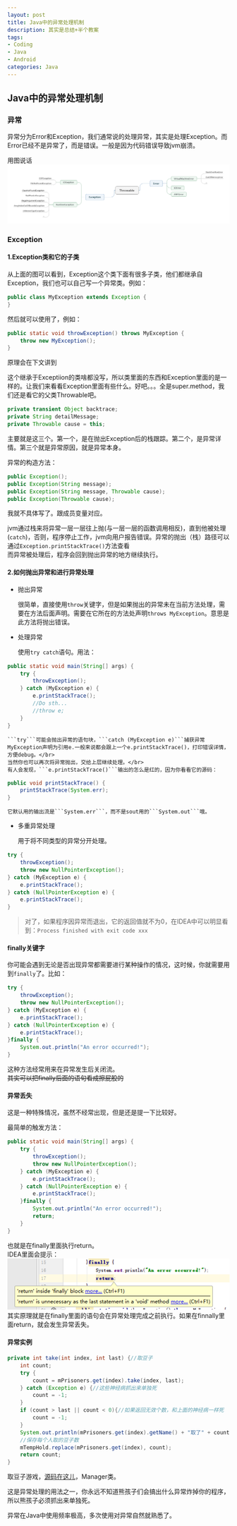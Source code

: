 ```yaml
---
layout: post
title: Java中的异常处理机制
description: 其实是总结+半个教案
tags:
- Coding
- Java
- Android
categories: Java
---
```


## Java中的异常处理机制

### 异常

异常分为Error和Exception，我们通常说的处理异常，其实是处理Exception。而Error已经不是异常了，而是错误。一般是因为代码错误导致jvm崩溃。

用图说话
![异常大类](/images/Throwable.png)

### Exception

#### 1.Exception类和它的子类

从上面的图可以看到，Exception这个类下面有很多子类，他们都继承自Exception，我们也可以自己写一个异常类。例如：

```java
public class MyException extends Exception {
}
```

然后就可以使用了，例如：

```java
public static void throwException() throws MyException {
    throw new MyException();
}
```

原理会在下文讲到

这个继承于Exceptiion的类啥都没写，所以类里面的东西和Exception里面的是一样的。让我们来看看Exception里面有些什么。好吧。。。全是super.method，我们还是看它的父类Throwable吧。

```java
private transient Object backtrace;
private String detailMessage;
private Throwable cause = this;
```

主要就是这三个。第一个，是在抛出Exception后的栈跟踪。第二个，是异常详情。第三个就是异常原因，就是异常本身。

异常的构造方法：

```java
public Exception();
public Exception(String message);
public Exception(String message, Throwable cause);
public Exception(Throwable cause);
```

我就不具体写了。跟成员变量对应。


jvm通过栈来将异常一层一层往上抛(与一层一层的函数调用相反)，直到他被处理(```catch```)，否则，程序停止工作，jvm向用户报告错误。异常的抛出（栈）路径可以通过```Exception.printStackTrace()```方法查看</br>
而异常被处理后，程序会回到抛出异常的地方继续执行。


#### 2.如何抛出异常和进行异常处理

- 抛出异常

    很简单，直接使用```throw```关键字，但是如果抛出的异常未在当前方法处理，需要在方法后面声明。需要在它所在的方法处声明```throws MyException```。意思是此方法将抛出错误。

- 处理异常

    使用```try catch```语句。用法：

```java
public static void main(String[] args) {
    try {
        throwException();
    } catch (MyException e) {
        e.printStackTrace();
        //Do sth...
        //throw e;
    }
}
```

    ```try```可能会抛出异常的语句块，```catch (MyException e)```捕获异常MyException声明为引用e.一般来说都会跟上一个e.printStackTrace()，打印错误详情，方便debug。</br>
    当然你也可以再次将异常抛出，交给上层继续处理。</br>
    有人会发现，```e.printStackTrace()```输出的怎么是红的，因为你看看它的源码：

```java
public void printStackTrace() {
    printStackTrace(System.err);
}
```

    它默认用的输出流是```System.err```，而不是sout用的```System.out```哦。

- 多重异常处理

    用于将不同类型的异常分开处理。

```java
try {
    throwException();
    throw new NullPointerException();
} catch (MyException e) {
    e.printStackTrace();
} catch (NullPointerException e) {
    e.printStackTrace();
}
```

> 对了，如果程序因异常而退出，它的返回值就不为0，在IDEA中可以明显看到：```Process finished with exit code xxx```

#### finally关键字

你可能会遇到无论是否出现异常都需要进行某种操作的情况，这时候，你就需要用到```finally```了。比如：

```java
try {
    throwException();
    throw new NullPointerException();
} catch (MyException e) {
    e.printStackTrace();
} catch (NullPointerException e) {
    e.printStackTrace();
}finally {
    System.out.println("An error occurred!");
}
```

这种方法经常用来在异常发生后关闭流。</br>
<del>其实可以把finally后面的语句看成擦屁股的</del>

#### 异常丢失

这是一种特殊情况，虽然不经常出现，但是还是提一下比较好。

最简单的触发方法：

```java
public static void main(String[] args) {
    try {
        throwException();
        throw new NullPointerException();
    } catch (MyException e) {
        e.printStackTrace();
    } catch (NullPointerException e) {
        e.printStackTrace();
    }finally {
        System.out.println("An error occurred!");
        return;
    }
}
```

也就是在finally里面执行return。</br>
IDEA里面会提示：![MissingException](/images/MissingException.png)</br>
其实原理就是在finally里面的语句会在异常处理完成之前执行。如果在finnally里面return，就会发生异常丢失。

#### 异常实例

```java
private int take(int index, int last) {//取豆子
    int count;
    try {
        count = mPrisoners.get(index).take(index, last);
    } catch (Exception e) {//这些神经病抓出来单独死
        count = -1;
    }
    if (count > last || count < 0){//如果返回无效个数，和上面的神经病一样死
        count = -1;
    }
    System.out.println(mPrisoners.get(index).getName() + "取了" + count + "个");
    //保存每个人取的豆子数
    mTempHold.replace(mPrisoners.get(index), count);
    return count;
}
```

取豆子游戏，[源码在这儿](https://github.com/Jude95/lifeline)，Manager类。

这是异常处理的用法之一，你永远不知道熊孩子们会搞出什么异常炸掉你的程序，所以熊孩子必须抓出来单独死。

异常在Java中使用频率极高，多次使用对异常自然就熟悉了。
